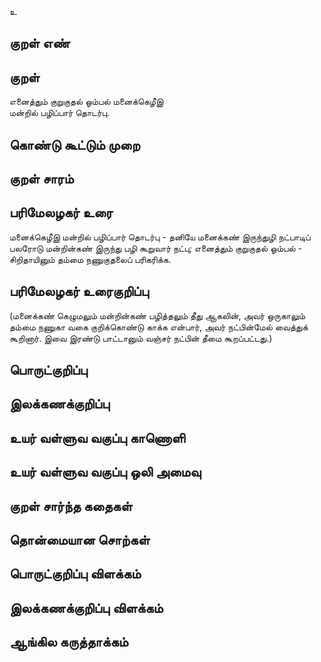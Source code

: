 உ

## குறள் எண் 


## குறள் 
எனைத்தும் குறுகுதல் ஓம்பல் மனைக்கெழீஇ  
மன்றில் பழிப்பார் தொடர்பு.

## கொண்டு கூட்டும் முறை


## குறள் சாரம் 


## பரிமேலழகர் உரை
மனைக்கெழீஇ மன்றில் பழிப்பார் தொடர்பு - தனியே மனைக்கண் இருந்துழி நட்பாடிப் பலரோடு மன்றின்கண் இருந்து பழி கூறுவார் நட்பு; எனைத்தும் குறுகுதல் ஓம்பல் - சிறிதாயினும் தம்மை நணுகுதலைப் பரிகரிக்க.

## பரிமேலழகர் உரைகுறிப்பு   
 (மனைக்கண் கெழுமலும் மன்றின்கண் பழித்தலும் தீது ஆகலின், அவர் ஒருகாலும் தம்மை நணுகா வகை குறிக்கொண்டு காக்க என்பார், அவர் நட்பின்மேல் வைத்துக் கூறினார். இவை இரண்டு பாட்டானும் வஞ்சர் நட்பின் தீமை கூறப்பட்டது.)

## பொருட்குறிப்பு 


## இலக்கணக்குறிப்பு  


## உயர் வள்ளுவ வகுப்பு காணொளி


## உயர் வள்ளுவ வகுப்பு ஒலி அமைவு 

 
## குறள் சார்ந்த கதைகள் 


## தொன்மையான சொற்கள்


## பொருட்குறிப்பு விளக்கம்


## இலக்கணக்குறிப்பு விளக்கம்


## ஆங்கில கருத்தாக்கம் 


